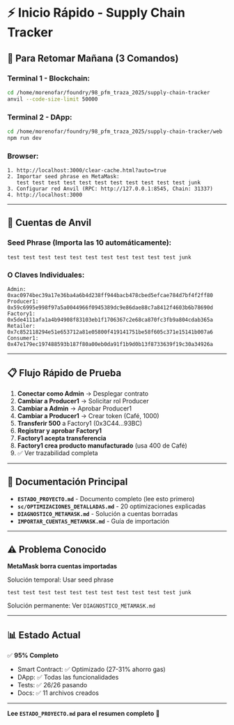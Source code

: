 # ⚡ Inicio Rápido - Supply Chain Tracker

## 🚀 Para Retomar Mañana (3 Comandos)

### Terminal 1 - Blockchain:
```bash
cd /home/morenofar/foundry/98_pfm_traza_2025/supply-chain-tracker
anvil --code-size-limit 50000
```

### Terminal 2 - DApp:
```bash
cd /home/morenofar/foundry/98_pfm_traza_2025/supply-chain-tracker/web
npm run dev
```

### Browser:
```
1. http://localhost:3000/clear-cache.html?auto=true
2. Importar seed phrase en MetaMask: 
   test test test test test test test test test test test junk
3. Configurar red Anvil (RPC: http://127.0.0.1:8545, Chain: 31337)
4. http://localhost:3000
```

---

## 🔑 Cuentas de Anvil

### Seed Phrase (Importa las 10 automáticamente):
```
test test test test test test test test test test test junk
```

### O Claves Individuales:
```
Admin:     0xac0974bec39a17e36ba4a6b4d238ff944bacb478cbed5efcae784d7bf4f2ff80
Producer1: 0x59c6995e998f97a5a0044966f0945389dc9e86dae88c7a8412f4603b6b78690d
Factory1:  0x5de4111afa1a4b94908f83103eb1f1706367c2e68ca870fc3fb9a804cdab365a
Retailer:  0x7c852118294e51e653712a81e05800f419141751be58f605c371e15141b007a6
Consumer1: 0x47e179ec197488593b187f80a00eb0da91f1b9d0b13f8733639f19c30a34926a
```

---

## 📋 Flujo Rápido de Prueba

1. **Conectar como Admin** → Desplegar contrato
2. **Cambiar a Producer1** → Solicitar rol Producer
3. **Cambiar a Admin** → Aprobar Producer1
4. **Cambiar a Producer1** → Crear token (Café, 1000)
5. **Transferir 500** a Factory1 (0x3C44...93BC)
6. **Registrar y aprobar Factory1**
7. **Factory1 acepta transferencia**
8. **Factory1 crea producto manufacturado** (usa 400 de Café)
9. ✅ Ver trazabilidad completa

---

## 📁 Documentación Principal

- **`ESTADO_PROYECTO.md`** - Documento completo (lee esto primero)
- **`sc/OPTIMIZACIONES_DETALLADAS.md`** - 20 optimizaciones explicadas
- **`DIAGNOSTICO_METAMASK.md`** - Solución a cuentas borradas
- **`IMPORTAR_CUENTAS_METAMASK.md`** - Guía de importación

---

## ⚠️ Problema Conocido

**MetaMask borra cuentas importadas**

Solución temporal: Usar seed phrase
```
test test test test test test test test test test test junk
```

Solución permanente: Ver `DIAGNOSTICO_METAMASK.md`

---

## 📊 Estado Actual

✅ **95% Completo**
- Smart Contract: ✅ Optimizado (27-31% ahorro gas)
- DApp: ✅ Todas las funcionalidades
- Tests: ✅ 26/26 pasando
- Docs: ✅ 11 archivos creados

---

**Lee `ESTADO_PROYECTO.md` para el resumen completo** 📖


